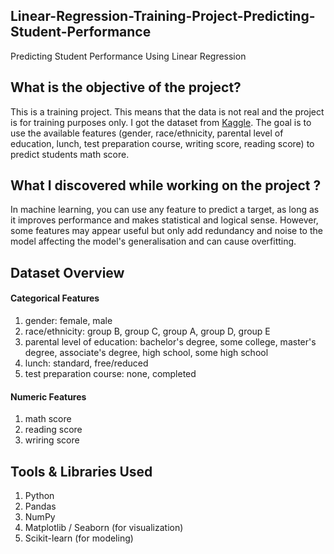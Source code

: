 ## Linear-Regression-Training-Project-Predicting-Student-Performance
Predicting Student Performance Using Linear Regression
## What is the objective of the project?
This is a training project. This means that the data is not real and the project is for training purposes only. I got the dataset from
[Kaggle](https://www.kaggle.com/datasets/spscientist/students-performance-in-exams).
The goal is to use the available features (gender, race/ethnicity, parental level of education, lunch, test preparation course, writing score, reading score) to predict students math score. 
## What I discovered while working on the project ?
In machine learning, you can use any feature to predict a target, as long as it improves performance and makes statistical and logical sense. However, some features may appear useful but only add redundancy and noise to the model affecting the model's generalisation and can cause overfitting.
## Dataset Overview
#### Categorical Features
1. gender: female, male
2. race/ethnicity: group B, group C, group A, group D, group E
3. parental level of education: bachelor's degree, some college, master's degree, associate's degree, high school, some high school
4. lunch: standard, free/reduced
5. test preparation course: none, completed

#### Numeric Features
1. math score
2. reading score 
3. wriring score

## Tools & Libraries Used
1. Python
2. Pandas
3. NumPy
4. Matplotlib / Seaborn (for visualization)
5. Scikit-learn (for modeling)
